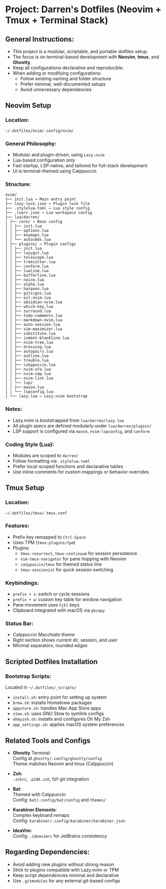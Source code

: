 # Project: Darren's Dotfiles (Neovim + Tmux + Terminal Stack)

## General Instructions:

- This project is a modular, scriptable, and portable dotfiles setup.
- The focus is on terminal-based development with **Neovim**, **tmux**, and **Ghostty**.
- Keep all configurations declarative and reproducible.
- When adding or modifying configurations:
  - Follow existing naming and folder structure
  - Prefer minimal, well-documented setups
  - Avoid unnecessary dependencies

## Neovim Setup

### Location:
`~/.dotfiles/nvim/.config/nvim/`

### General Philosophy:

- Modular and plugin-driven, using `Lazy.nvim`
- Lua-based configuration only
- Fast startup, LSP-native, and tailored for full-stack development
- UI is terminal-themed using Catppuccin

### Structure:

```
nvim/
├── init.lua → Main entry point
├── lazy-lock.json → Plugin lock file
├── .stylelua.toml → Lua style config
├── .luarc.json → Lua workspace config
├── lua/darren/
│ ├── core/ → Base config
│ │ ├── init.lua
│ │ ├── options.lua
│ │ ├── keymaps.lua
│ │ └── autocmds.lua
│ ├── plugins/ → Plugin configs
│ │ ├── init.lua
│ │ ├── lazygit.lua
│ │ ├── telescope.lua
│ │ ├── treesitter.lua
│ │ ├── conform.lua
│ │ ├── lualine.lua
│ │ ├── bufferline.lua
│ │ ├── noice.lua
│ │ ├── alpha.lua
│ │ ├── harpoon.lua
│ │ ├── gitsigns.lua
│ │ ├── oil-nvim.lua
│ │ ├── obsidian-nvim.lua
│ │ ├── which-key.lua
│ │ ├── surround.lua
│ │ ├── todo-comments.lua
│ │ ├── markdown-nvim.lua
│ │ ├── auto-session.lua
│ │ ├── vim-maximizer.lua
│ │ ├── substitute.lua
│ │ ├── indent-blankline.lua
│ │ ├── nvim-tree.lua
│ │ ├── dressing.lua
│ │ ├── autopairs.lua
│ │ ├── outline.lua
│ │ ├── trouble.lua
│ │ ├── catppuccin.lua
│ │ ├── nvim-ufo.lua
│ │ ├── nvim-cmp.lua
│ │ ├── nvim-lint.lua
│ │ └── lsp/
│ │ ├── mason.lua
│ │ └── lspconfig.lua
│ └── lazy.lua → Lazy.nvim bootstrap
```


### Notes:

- Lazy.nvim is bootstrapped from `lua/darren/lazy.lua`
- All plugin specs are defined modularly under `lua/darren/plugins/`
- LSP support is configured via `mason`, `nvim-lspconfig`, and `conform`

### Coding Style (Lua):

- Modules are scoped to `darren/`
- Follow formatting via `.stylelua.toml`
- Prefer local-scoped functions and declarative tables
- Use inline comments for custom mappings or behavior overrides

## Tmux Setup

### Location:
`~/.dotfiles/tmux/.tmux.conf`

### Features:

- Prefix key remapped to `Ctrl-Space`
- Uses TPM (`tmux-plugins/tpm`)
- Plugins:
  - `tmux-resurrect`, `tmux-continuum` for session persistence
  - `vim-tmux-navigator` for pane hopping with Neovim
  - `catppuccin/tmux` for themed status line
  - `tmux-sessionist` for quick session switching

### Keybindings:

- `prefix + s`: switch or cycle sessions
- `prefix + w`: custom key table for window navigation
- Pane movement uses `hjkl` keys
- Clipboard integrated with macOS via `pbcopy`

### Status Bar:

- Catppuccin Macchiato theme
- Right section shows current dir, session, and user
- Minimal separators, rounded edges

## Scripted Dotfiles Installation

### Bootstrap Scripts:

Located in `~/.dotfiles/_scripts/`

- `install.sh`: entry point for setting up system
- `brew.sh`: installs Homebrew packages
- `appstore.sh`: handles Mac App Store apps
- `stow.sh`: uses GNU Stow to symlink configs
- `ohmyzsh.sh`: installs and configures Oh My Zsh
- `app_settings.sh`: applies macOS system preferences

## Related Tools and Configs

- **Ghostty** Terminal:  
  Config at `ghostty/.config/ghostty/config`  
  Theme matches Neovim and tmux (Catppuccin)

- **Zsh**:  
  `.zshrc`, `.p10k.zsh`, fzf-git integration

- **Bat**:  
  Themed with Catppuccin  
  Config: `bat/.config/bat/config` and `themes/`

- **Karabiner Elements**:  
  Complex keyboard remaps  
  Config: `karabiner/.config/karabiner/karabiner.json`

- **IdeaVim**:  
  Config: `.ideavimrc` for JetBrains consistency

## Regarding Dependencies:

- Avoid adding new plugins without strong reason
- Stick to plugins compatible with Lazy.nvim or TPM
- Keep script dependencies minimal and declarative
- Use `.gitmodules` for any external git-based configs


